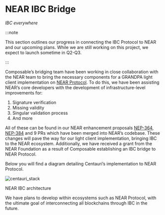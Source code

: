 # NEAR IBC Bridge
_IBC everywhere_

:::note

This section outlines our progress in connecting the IBC Protocol to NEAR and our upcoming plans. While we are still working on this project, we expect to launch sometime in Q2-Q3.

:::

Composable’s bridging team have been working in close collaboration with the NEAR team to bring the necessary components for a GRANDPA light client implementation on [NEAR Protocol](https://near.org/). To do this, we have been assisting NEAR’s core developers with the development of infrastructure-level improvements for:

1. Signature verification
2. Missing validity
3. Singular validation process
4. And more

All of these can be found in our NEAR enhancement proposals [NEP-364](https://github.com/near/NEPs/pull/364), [NEP-384](https://github.com/near/NEPs/pull/384) and 9 PRs which have been merged into NEAR’s codebase. These changes will pave the way for our light client implementation, bringing IBC to the NEAR ecosystem. Additionally, we have received a grant from the NEAR Foundation as a result of Composable establishing an IBC bridge to NEAR Protocol.

Below you will find a diagram detailing Centauri’s implementation to NEAR Protocol.

![centauri_stack](../images-centauri/centauri-stack.png)

NEAR IBC architecture

We have plans to develop within ecosystems such as NEAR Protocol, with the ultimate goal of interconnecting all blockchains through IBC in the future.